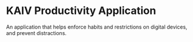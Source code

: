 # KAIV Productivity Application

An application that helps enforce habits and restrictions on digital devices, and prevent distractions.
